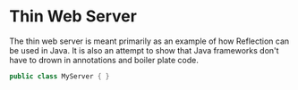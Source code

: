 Thin Web Server
===============

The thin web server is meant primarily as an example of how Reflection can be
used in Java. It is also an attempt to show that Java frameworks don't have to
drown in annotations and boiler plate code.

``` java
public class MyServer { }
```

